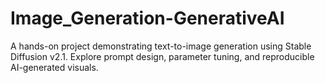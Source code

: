 # Image_Generation-GenerativeAI
A hands-on project demonstrating text-to-image generation using Stable Diffusion v2.1. Explore prompt design, parameter tuning, and reproducible AI-generated visuals. 
